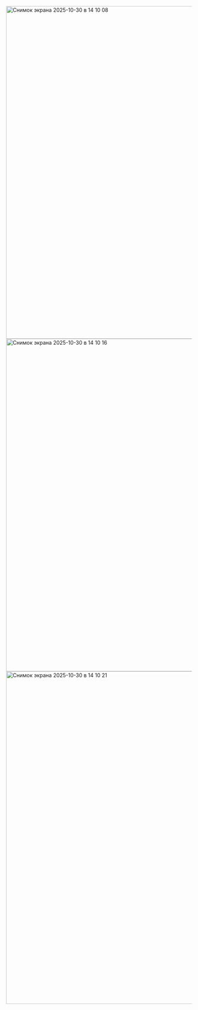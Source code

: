 <img width="1440" height="900" alt="Снимок экрана 2025-10-30 в 14 10 08" src="https://github.com/user-attachments/assets/66409e0b-14f9-4275-8431-bcb4cdc6c736" />
<img width="1440" height="900" alt="Снимок экрана 2025-10-30 в 14 10 16" src="https://github.com/user-attachments/assets/50f7e292-b346-482b-a1fb-e8085f650170" />
<img width="1440" height="900" alt="Снимок экрана 2025-10-30 в 14 10 21" src="https://github.com/user-attachments/assets/384e946c-79b9-4eb7-8008-0d4389df9525" />

